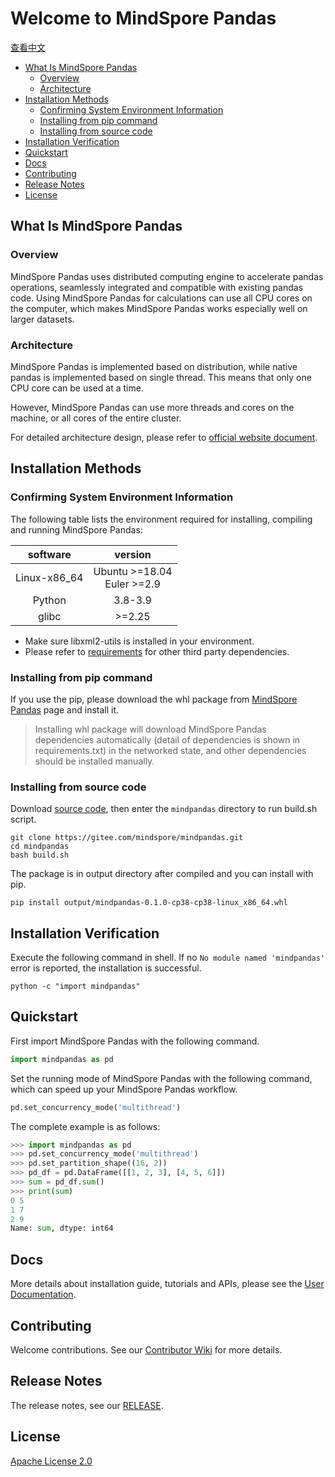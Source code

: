 # Welcome to MindSpore Pandas

[查看中文](./README_CN.md)

<!-- TOC -->

- [What Is MindSpore Pandas](#what-is-mindspore-pandas)
    - [Overview](#overview)
    - [Architecture](#architecture)
- [Installation Methods](#installation-methods)
    - [Confirming System Environment Information](#confirming-system-environment-information)
    - [Installing from pip command](#installing-from-pip-command)
    - [Installing from source code](#installing-from-source-code)
- [Installation Verification](#installation-verification)
- [Quickstart](#quickstart)
- [Docs](#docs)
- [Contributing](#contributing)
- [Release Notes](#release-notes)
- [License](#license)

<!-- /TOC -->

## What Is MindSpore Pandas

### Overview

MindSpore Pandas uses distributed computing engine to accelerate pandas operations, seamlessly integrated and compatible with existing pandas code. Using MindSpore Pandas for calculations can use all CPU cores on the computer, which makes MindSpore Pandas works especially well on larger datasets.

### Architecture

MindSpore Pandas is implemented based on distribution, while native pandas is implemented based on single thread. This means that only one CPU core can be used at a time.

However, MindSpore Pandas can use more threads and cores on the machine, or all cores of the entire cluster.

For detailed architecture design, please refer to [official website document](https://www.mindspore.cn/mindpandas/docs/en/master/index.html).

## Installation Methods

### Confirming System Environment Information

The following table lists the environment required for installing, compiling and running MindSpore Pandas:

| software |             version              |
| :------: |:--------------------------------:|
|  Linux-x86_64 | Ubuntu \>=18.04<br/>Euler \>=2.9 |
|  Python  |             3.8-3.9              |
|  glibc  |             \>=2.25              |

- Make sure libxml2-utils is installed in your environment.
- Please refer to [requirements](https://gitee.com/mindspore/mindpandas/blob/master/requirements.txt) for other third party dependencies.

### Installing from pip command

If you use the pip, please download the whl package from [MindSpore Pandas](https://www.mindspore.cn/versions/en) page and install it.

> Installing whl package will download MindSpore Pandas dependencies automatically (detail of dependencies is shown in requirements.txt) in the networked state, and other dependencies should be installed manually.

### Installing from source code

Download [source code](https://gitee.com/mindspore/mindpandas), then enter the `mindpandas` directory to run build.sh script.

```shell
git clone https://gitee.com/mindspore/mindpandas.git
cd mindpandas
bash build.sh
```

The package is in output directory after compiled and you can install with pip.

```shell
pip install output/mindpandas-0.1.0-cp38-cp38-linux_x86_64.whl
```

## Installation Verification

Execute the following command in shell. If no `No module named 'mindpandas'` error is reported, the installation is successful.

```shell
python -c "import mindpandas"
```

## Quickstart

First import MindSpore Pandas with the following command.

```python
import mindpandas as pd
```

Set the running mode of MindSpore Pandas with the following command, which can speed up your MindSpore Pandas workflow.

```python
pd.set_concurrency_mode('multithread')
```

The complete example is as follows:

```python
>>> import mindpandas as pd
>>> pd.set_concurrency_mode('multithread')
>>> pd.set_partition_shape((16, 2))
>>> pd_df = pd.DataFrame([[1, 2, 3], [4, 5, 6]])
>>> sum = pd_df.sum()
>>> print(sum)
0 5
1 7
2 9
Name: sum, dtype: int64
```

## Docs

More details about installation guide, tutorials and APIs, please see the
[User Documentation](https://www.mindspore.cn/mindpandas/docs/en/master/mindpandas_install.html).

## Contributing

Welcome contributions. See our [Contributor Wiki](https://gitee.com/mindspore/mindspore/blob/master/CONTRIBUTING.md) for
more details.

## Release Notes

The release notes, see our [RELEASE](https://gitee.com/mindspore/mindpandas/blob/master/RELEASE.md).

## License

[Apache License 2.0](https://gitee.com/mindspore/mindpandas/blob/master/LICENSE)
